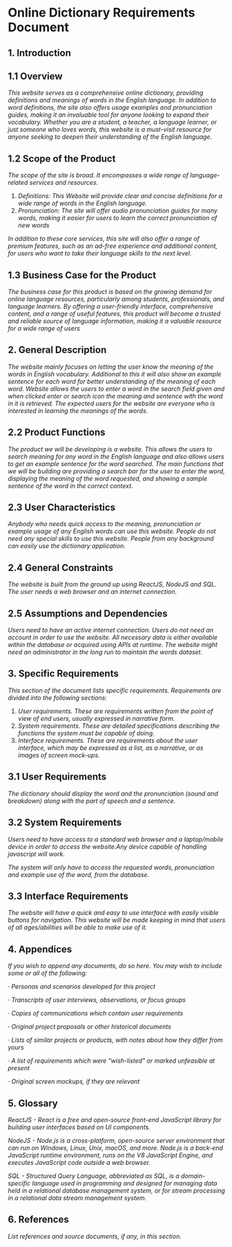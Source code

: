 # **Online Dictionary** Requirements Document

## 1. Introduction

## 1.1 Overview

_This website serves as a comprehensive online dictionary, providing definitions and meanings of words in the English language. In addition to word definitions, the site also offers usage examples and pronunciation guides, making it an invaluable tool for anyone looking to expand their vocabulary. Whether you are a student, a teacher, a language learner, or just someone who loves words, this website is a must-visit resource for anyone seeking to deepen their understanding of the English language_.

## 1.2 Scope of the Product

_The scope of the site is broad. It encompasses a wide range of language-related services and resources._

1. _Definitions: This Website will provide clear and concise definitions for a wide range of words in the English language._
2. _Pronunciation: The site will offer audio pronunciation guides for many words, making it easier for users to learn the correct pronunciation of new words_

_In addition to these core services, this site will also offer a range of premium features, such as an ad-free experience and additional content, for users who want to take their language skills to the next level._

## 1.3 Business Case for the Product

_The business case for this product is based on the growing demand for online language resources, particularly among students, professionals, and language learners. By offering a user-friendly interface, comprehensive content, and a range of useful features, this product will become a trusted and reliable source of language information, making it a valuable resource for a wide range of users_

## 2. General Description

_The website mainly focuses on letting the user know the meaning of the words in English vocabulary. Additional to this it will also show an example sentence for each word for better understanding of the meaning of each word. Website allows the users to enter a word in the search field given and when clicked enter or search icon the meaning and sentence with the word in it is retrieved. The expected users for the website are everyone who is interested in learning the meanings of the words._

## 2.2 Product Functions

_The product we will be developing is a website. This allows the users to search meaning for any word in the English language and also allows users to get an example sentence for the word searched. The main functions that we will be building are providing a search bar for the user to enter the word, displaying the meaning of the word requested, and showing a sample sentence of the word in the correct context._

## 2.3 User Characteristics

_Anybody who needs quick access to the meaning, pronunciation or example usage of any English words can use this website. People do not need any special skills to use this website. People from any background can easily use the dictionary application._

## 2.4 General Constraints

_The website is built from the ground up using ReactJS, NodeJS and SQL. The user needs a web browser and an internet connection._

## 2.5 Assumptions and Dependencies

_Users need to have an active internet connection. Users do not need an account in order to use the website. All necessary data is either available within the database or acquired using APIs at runtime. The website might need an administrator in the long run to maintain the words dataset._

## 3. Specific Requirements

_This section of the document lists specific requirements. Requirements are divided into the following sections:_

1. _User requirements. These are requirements written from the point of view of end users, usually expressed in narrative form._
2. _System requirements. These are detailed specifications describing the functions the system must be capable of doing._
3. _Interface requirements. These are requirements about the user interface, which may be expressed as a list, as a narrative, or as images of screen mock-ups._

## 3.1 User Requirements

_The dictionary should display the word and the pronunciation (sound and breakdown) along with the part of speech and a sentence._

## 3.2 System Requirements

_Users need to have access to a standard web browser and a laptop/mobile device in order to access the website.Any device capable of handling javascript will work._

_The system will only have to access the requested words, pronunciation and example use of the word, from the database._

## 3.3 Interface Requirements

_The website will have a quick and easy to use interface with easily visible buttons for navigation. This website will be made keeping in mind that users of all ages/abilities will be able to make use of it._

## 4. Appendices

_If you wish to append any documents, do so here. You may wish to include some or all of the following:_

_· Personas and scenarios developed for this project_

_· Transcripts of user interviews, observations, or focus groups_

_· Copies of communications which contain user requirements_

_· Original project proposals or other historical documents_

_· Lists of similar projects or products, with notes about how they differ from yours_

_· A list of requirements which were "wish-listed" or marked unfeasible at present_

_· Original screen mockups, if they are relevant_

## 5. Glossary

_ReactJS - React is a free and open-source front-end JavaScript library for building user interfaces based on UI components._

_NodeJS - Node.js is a cross-platform, open-source server environment that can run on Windows, Linux, Unix, macOS, and more. Node.js is a back-end JavaScript runtime environment, runs on the V8 JavaScript Engine, and executes JavaScript code outside a web browser._

_SQL - Structured Query Language, abbreviated as SQL, is a domain-specific language used in programming and designed for managing data held in a relational database management system, or for stream processing in a relational data stream management system._

## 6. References

_List references and source documents, if any, in this section._
